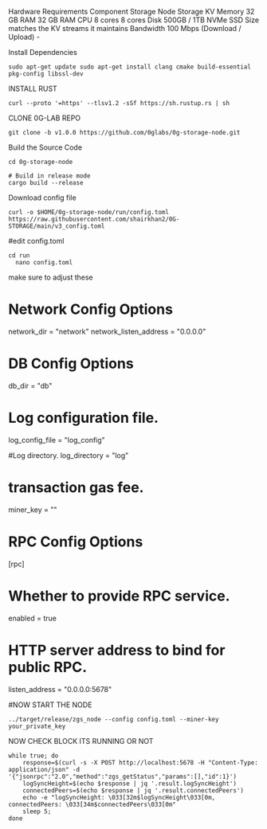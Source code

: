 Hardware Requirements
Component	Storage Node	Storage KV
Memory	32 GB RAM	32 GB RAM
CPU	8 cores	8 cores
Disk	500GB / 1TB NVMe SSD	Size matches the KV streams it maintains
Bandwidth	100 Mbps (Download / Upload)	-




Install Dependencies

<pre><code>sudo apt-get update sudo apt-get install clang cmake build-essential pkg-config libssl-dev </code></pre>

INSTALL RUST

<pre><code>curl --proto '=https' --tlsv1.2 -sSf https://sh.rustup.rs | sh </code></pre>

CLONE 0G-LAB REPO

<pre><code>git clone -b v1.0.0 https://github.com/0glabs/0g-storage-node.git</code></pre>

Build the Source Code

<pre><code>cd 0g-storage-node

# Build in release mode
cargo build --release </code></pre>

Download config file

<pre><code>curl -o $HOME/0g-storage-node/run/config.toml https://raw.githubusercontent.com/shairkhan2/0G-STORAGE/main/v3_config.toml</code></pre>

#edit config.toml

<pre><code>cd run
  nano config.toml</code></pre>

make sure to adjust these
 # Network Config Options
network_dir = "network"
network_listen_address = "0.0.0.0"

 # DB Config Options
db_dir = "db"

 # Log configuration file.
log_config_file = "log_config"

 #Log directory.
log_directory = "log"

 # transaction gas fee.
miner_key = ""

 # RPC Config Options
[rpc]

 # Whether to provide RPC service.
 enabled = true

 # HTTP server address to bind for public RPC.
 listen_address = "0.0.0.0:5678"


 #NOW START THE NODE 

<pre><code>../target/release/zgs_node --config config.toml --miner-key your_private_key </code></pre>

NOW CHECK BLOCK ITS RUNNING OR NOT

<pre><code>while true; do
    response=$(curl -s -X POST http://localhost:5678 -H "Content-Type: application/json" -d '{"jsonrpc":"2.0","method":"zgs_getStatus","params":[],"id":1}')
    logSyncHeight=$(echo $response | jq '.result.logSyncHeight')
    connectedPeers=$(echo $response | jq '.result.connectedPeers')
    echo -e "logSyncHeight: \033[32m$logSyncHeight\033[0m, connectedPeers: \033[34m$connectedPeers\033[0m"
    sleep 5;
done</code></pre>
